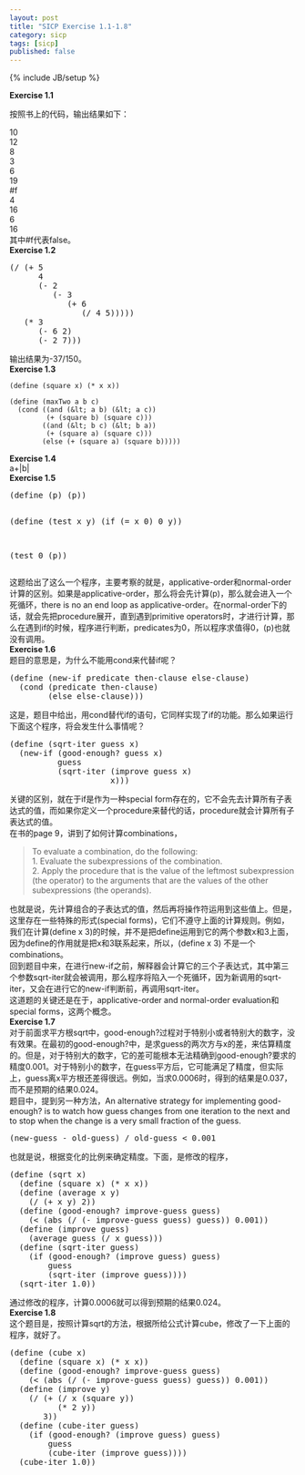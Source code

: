 ```yaml
---
layout: post
title: "SICP Exercise 1.1-1.8"
category: sicp
tags: [sicp]
published: false
---
```

{% include JB/setup %}

<strong>Exercise 1.1</strong>

按照书上的代码，输出结果如下：
<div id="_mcePaste">10</div>
<div id="_mcePaste">12</div>
<div id="_mcePaste">8</div>
<div id="_mcePaste">3</div>
<div id="_mcePaste">6</div>
<div id="_mcePaste">19</div>
<div id="_mcePaste">#f</div>
<div id="_mcePaste">4</div>
<div id="_mcePaste">16</div>
<div id="_mcePaste">6</div>
<div id="_mcePaste">16</div>
<div>其中#f代表false。</div>
<div><strong>Exercise 1.2</strong></div>
<pre>(/ (+ 5
      4
      (- 2
         (- 3
            (+ 6
               (/ 4 5)))))
   (* 3
      (- 6 2)
      (- 2 7)))</pre>
<div>输出结果为-37/150。</div>
<div><strong>Exercise 1.3</strong></div>

    (define (square x) (* x x))

    (define (maxTwo a b c)
      (cond ((and (&lt; a b) (&lt; a c))
             (+ (square b) (square c)))
            ((and (&lt; b c) (&lt; b a))
             (+ (square a) (square c)))
            (else (+ (square a) (square b)))))

<div><strong>Exercise 1.4</strong></div>
<div>a+|b|</div>
<div><strong>Exercise 1.5</strong></div>
<pre>(define (p) (p))

(define (test x y)
  (if (= x 0)
      0
      y))

(test 0 (p))</pre>
<div>这题给出了这么一个程序，主要考察的就是，applicative-order和normal-order计算的区别。如果是applicative-order，那么将会先计算(p)，那么就会进入一个死循环，there is no an end loop as applicative-order。在normal-order下的话，就会先把procedure展开，直到遇到primitive operators时，才进行计算，那么在遇到if的时候，程序进行判断，predicates为0，所以程序求值得0，(p)也就没有调用。</div>
<div><strong>Exercise 1.6</strong></div>
<div>题目的意思是，为什么不能用cond来代替if呢？</div>
<pre>(define (new-if predicate then-clause else-clause)
  (cond (predicate then-clause)
        (else else-clause)))</pre>
<div>这是，题目中给出，用cond替代if的语句，它同样实现了if的功能。那么如果运行下面这个程序，将会发生什么事情呢？</div>
<pre>(define (sqrt-iter guess x)
  (new-if (good-enough? guess x)
          guess
          (sqrt-iter (improve guess x)
                     x)))</pre>
<div>关键的区别，就在于if是作为一种special form存在的，它不会先去计算所有子表达式的值，而如果你定义一个procedure来替代的话，procedure就会计算所有子表达式的值。</div>
<div>在书的page 9，讲到了如何计算combinations，</div>
<blockquote>
<div>To evaluate a combination, do the following:</div>
<div>1. Evaluate the subexpressions of the combination.</div>
<div>2. Apply the procedure that is the value of the leftmost subexpression (the operator) to the arguments that are the values of the other subexpressions (the operands).</div></blockquote>
<div>也就是说，先计算组合的子表达式的值，然后再将操作符运用到这些值上。但是，这里存在一些特殊的形式(special forms)，它们不遵守上面的计算规则。例如，我们在计算(define x 3)的时候，并不是把define运用到它的两个参数x和3上面，因为define的作用就是把x和3联系起来，所以，(define x 3) 不是一个combinations。</div>
<div>回到题目中来，在进行new-if之前，解释器会计算它的三个子表达式，其中第三个参数sqrt-iter就会被调用，那么程序将陷入一个死循环，因为新调用的sqrt-iter，又会在进行它的new-if判断前，再调用sqrt-iter。</div>
<div>这道题的关键还是在于，applicative-order and normal-order evaluation和special forms，这两个概念。</div>
<div><strong>Exercise 1.7</strong></div>
<div>对于前面求平方根sqrt中，good-enough?过程对于特别小或者特别大的数字，没有效果。在最初的good-enough?中，是求guess的两次方与x的差，来估算精度的。但是，对于特别大的数字，它的差可能根本无法精确到good-enough?要求的精度0.001。对于特别小的数字，在guess平方后，它可能满足了精度，但实际上，guess离x平方根还差得很远。例如，当求0.0006时，得到的结果是0.037，而不是预期的结果0.024。</div>
<div>题目中，提到另一种方法，An alternative strategy for implementing good-enough? is to watch how guess changes from one iteration to the next and to stop when the change is a very small fraction of the guess.</div>
<pre>(new-guess - old-guess) / old-guess &lt; 0.001</pre>
<div>也就是说，根据变化的比例来确定精度。下面，是修改的程序，</div>
<pre>(define (sqrt x)
  (define (square x) (* x x))
  (define (average x y)
    (/ (+ x y) 2))
  (define (good-enough? improve-guess guess)
    (&lt; (abs (/ (- improve-guess guess) guess)) 0.001))
  (define (improve guess)
    (average guess (/ x guess)))
  (define (sqrt-iter guess)
    (if (good-enough? (improve guess) guess)
        guess
        (sqrt-iter (improve guess))))
  (sqrt-iter 1.0))</pre>
<div>通过修改的程序，计算0.0006就可以得到预期的结果0.024。</div>
<div><strong>Exercise 1.8</strong></div>
<div>这个题目是，按照计算sqrt的方法，根据所给公式计算cube，修改了一下上面的程序，就好了。</div>
<pre>(define (cube x)
  (define (square x) (* x x))
  (define (good-enough? improve-guess guess)
    (&lt; (abs (/ (- improve-guess guess) guess)) 0.001))
  (define (improve y)
    (/ (+ (/ x (square y))
          (* 2 y))
       3))
  (define (cube-iter guess)
    (if (good-enough? (improve guess) guess)
        guess
        (cube-iter (improve guess))))
  (cube-iter 1.0))</pre>